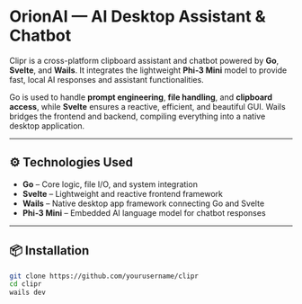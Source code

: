 # OrionAI — AI Desktop Assistant & Chatbot

Clipr is a cross-platform clipboard assistant and chatbot powered by **Go**, **Svelte**, and **Wails**. It integrates the lightweight **Phi-3 Mini** model to provide fast, local AI responses and assistant functionalities.

Go is used to handle **prompt engineering**, **file handling**, and **clipboard access**, while **Svelte** ensures a reactive, efficient, and beautiful GUI. Wails bridges the frontend and backend, compiling everything into a native desktop application.

---

## ⚙️ Technologies Used

- **Go** – Core logic, file I/O, and system integration
- **Svelte** – Lightweight and reactive frontend framework
- **Wails** – Native desktop app framework connecting Go and Svelte
- **Phi-3 Mini** – Embedded AI language model for chatbot responses

---

## 📦 Installation

```bash
git clone https://github.com/yourusername/clipr
cd clipr
wails dev
